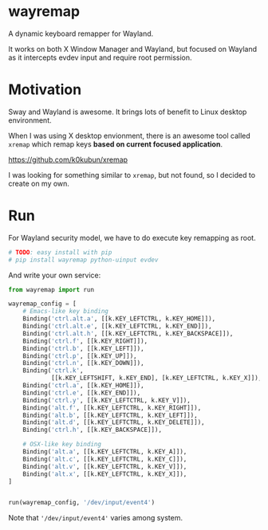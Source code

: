 # wayremap

A dynamic keyboard remapper for Wayland. 

It works on both X Window Manager and Wayland, but focused on Wayland as it intercepts evdev input and require root permission.

# Motivation

Sway and Wayland is awesome. It brings lots of benefit to Linux desktop environment.

When I was using X desktop envionment, there is an awesome tool called `xremap` which remap keys **based on current focused application**.

https://github.com/k0kubun/xremap

I was looking for something similar to `xremap`, but not found, so I decided to create on my own.

# Run

For Wayland security model, we have to do execute key remapping as root.

```bash
# TODO: easy install with pip
# pip install wayremap python-uinput evdev
```

And write your own service:

```python
from wayremap import run

wayremap_config = [
    # Emacs-like key binding
    Binding('ctrl.alt.a', [[k.KEY_LEFTCTRL, k.KEY_HOME]]),
    Binding('ctrl.alt.e', [[k.KEY_LEFTCTRL, k.KEY_END]]),
    Binding('ctrl.alt.h', [[k.KEY_LEFTCTRL, k.KEY_BACKSPACE]]),
    Binding('ctrl.f', [[k.KEY_RIGHT]]),
    Binding('ctrl.b', [[k.KEY_LEFT]]),
    Binding('ctrl.p', [[k.KEY_UP]]),
    Binding('ctrl.n', [[k.KEY_DOWN]]),
    Binding('ctrl.k',
            [[k.KEY_LEFTSHIFT, k.KEY_END], [k.KEY_LEFTCTRL, k.KEY_X]]),
    Binding('ctrl.a', [[k.KEY_HOME]]),
    Binding('ctrl.e', [[k.KEY_END]]),
    Binding('ctrl.y', [[k.KEY_LEFTCTRL, k.KEY_V]]),
    Binding('alt.f', [[k.KEY_LEFTCTRL, k.KEY_RIGHT]]),
    Binding('alt.b', [[k.KEY_LEFTCTRL, k.KEY_LEFT]]),
    Binding('alt.d', [[k.KEY_LEFTCTRL, k.KEY_DELETE]]),
    Binding('ctrl.h', [[k.KEY_BACKSPACE]]),

    # OSX-like key binding
    Binding('alt.a', [[k.KEY_LEFTCTRL, k.KEY_A]]),
    Binding('alt.c', [[k.KEY_LEFTCTRL, k.KEY_C]]),
    Binding('alt.v', [[k.KEY_LEFTCTRL, k.KEY_V]]),
    Binding('alt.x', [[k.KEY_LEFTCTRL, k.KEY_X]]),
]


run(wayremap_config, '/dev/input/event4') 
```

Note that `'/dev/input/event4'` varies among system.
